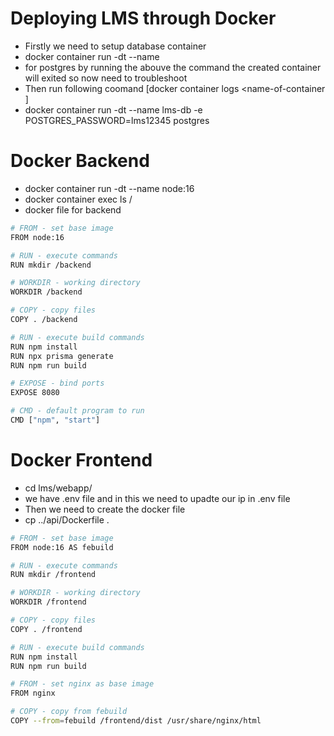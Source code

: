 # Deploying LMS through Docker
- Firstly we need to setup database container
- docker container run -dt --name <name-of-container> <name-of-image>
- for postgres by running the abouve the command the created container will exited so now need to troubleshoot
- Then run following coomand [docker container logs <name-of-container ]
- docker container run -dt --name lms-db -e POSTGRES_PASSWORD=lms12345 postgres

# Docker Backend
- docker container run -dt --name <name-of-container> node:16
- docker container exec <name-of-container> ls /
- docker file for backend
```bash
# FROM - set base image
FROM node:16

# RUN - execute commands
RUN mkdir /backend

# WORKDIR - working directory
WORKDIR /backend

# COPY - copy files
COPY . /backend

# RUN - execute build commands
RUN npm install
RUN npx prisma generate
RUN npm run build

# EXPOSE - bind ports
EXPOSE 8080

# CMD - default program to run
CMD ["npm", "start"]
```

# Docker Frontend
- cd lms/webapp/
- we have .env file and in this we need to upadte our ip in .env file
- Then we need to create the docker file
- cp ../api/Dockerfile .
```bash
# FROM - set base image
FROM node:16 AS febuild

# RUN - execute commands
RUN mkdir /frontend

# WORKDIR - working directory
WORKDIR /frontend

# COPY - copy files
COPY . /frontend

# RUN - execute build commands
RUN npm install
RUN npm run build

# FROM - set nginx as base image
FROM nginx

# COPY - copy from febuild
COPY --from=febuild /frontend/dist /usr/share/nginx/html
```


